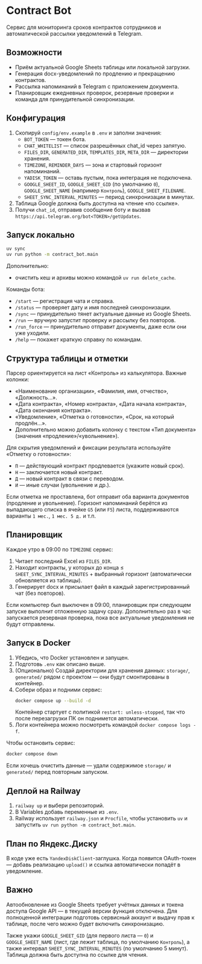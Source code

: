 # Contract Bot

Сервис для мониторинга сроков контрактов сотрудников и автоматической рассылки уведомлений в Telegram.

## Возможности

- Приём актуальной Google Sheets таблицы или локальной загрузки.
- Генерация docx-уведомлений по продлению и прекращению контрактов.
- Рассылка напоминаний в Telegram с приложением документа.
- Планировщик ежедневных проверок, резервные проверки и команда для принудительной синхронизации.

## Конфигурация

1. Скопируй `config/env.example` в `.env` и заполни значения:
   - `BOT_TOKEN` — токен бота.
   - `CHAT_WHITELIST` — список разрешённых chat_id через запятую.
   - `FILES_DIR`, `GENERATED_DIR`, `TEMPLATES_DIR`, `META_DIR` — директории хранения.
   - `TIMEZONE`, `REMINDER_DAYS` — зона и стартовый горизонт напоминаний.
   - `YADISK_TOKEN` — оставь пустым, пока интеграция не подключена.
   - `GOOGLE_SHEET_ID`, `GOOGLE_SHEET_GID` (по умолчанию `0`), `GOOGLE_SHEET_NAME` (например `Контроль`), `GOOGLE_SHEET_FILENAME`.
   - `SHEET_SYNC_INTERVAL_MINUTES` — период синхронизации в минутах.
2. Таблица Google должна быть доступна на чтение «по ссылке».
3. Получи `chat_id`, отправив сообщение боту и вызвав `https://api.telegram.org/bot<TOKEN>/getUpdates`.

## Запуск локально

```bash
uv sync
uv run python -m contract_bot.main
```

Дополнительно:
- очистить кеш и архивы можно командой `uv run delete_cache`.

Команды бота:
- `/start` — регистрация чата и справка.
- `/status` — проверяет дату и имя последней синхронизации.
- `/sync` — принудительно тянет актуальные данные из Google Sheets.
- `/run` — вручную запустит проверку и рассылку без повторов.
- `/run_force` — принудительно отправит документы, даже если они уже уходили.
- `/help` — покажет краткую справку по командам.

## Структура таблицы и отметки

Парсер ориентируется на лист «Контроль» из калькулятора. Важные колонки:
- «Наименование организации», «Фамилия, имя, отчество», «Должность…».
- «Дата контракта», «Номер контракта», «Дата начала контракта», «Дата окончания контракта».
- «Уведомление», «Отметка о готовности», «Срок, на который продлён…».
- Дополнительно можно добавить колонку с текстом «Тип документа» (значения «продление»/«увольнение»).

Для скрытия уведомлений и фиксации результата используйте «Отметку о готовности»:
- `П` — действующий контракт продлевается (укажите новый срок).
- `Н` — заключается новый контракт.
- `Д` — новый контракт в связи с переводом.
- `И` — иные случаи (увольнение и др.).

Если отметка не проставлена, бот отправит оба варианта документов (продление и увольнение).
Горизонт напоминаний берётся из выпадающего списка в ячейке `G5` (или `F5`) листа, поддерживаются варианты `1 мес.`, `1 мес. 5 д.` и т.п.

## Планировщик

Каждое утро в 09:00 по `TIMEZONE` сервис:
1. Читает последний Excel из `FILES_DIR`.
2. Находит контракты, у которых до конца ≤ `SHEET_SYNC_INTERVAL_MINUTES` + выбранный горизонт (автоматически обновляется из таблицы).
3. Генерирует docx и присылает файл в каждый зарегистрированный чат (без повторов).

Если компьютер был выключен в 09:00, планировщик при следующем запуске выполнит отложенную задачу сразу. Дополнительно раз в час запускается резервная проверка, пока все актуальные уведомления не будут отправлены.

## Запуск в Docker

1. Убедись, что Docker установлен и запущен.
2. Подготовь `.env` как описано выше.
3. (Опционально) Создай директории для хранения данных: `storage/`, `generated/` рядом с проектом — они будут смонтированы в контейнер.
4. Собери образ и подними сервис:
   ```bash
   docker compose up --build -d
   ```
   Контейнер стартует с политикой `restart: unless-stopped`, так что после перезагрузки ПК он поднимется автоматически.
5. Логи контейнера можно посмотреть командой `docker compose logs -f`.

Чтобы остановить сервис:
```bash
docker compose down
```
Если хочешь очистить данные — удали содержимое `storage/` и `generated/` перед повторным запуском.

## Деплой на Railway

1. `railway up` и выбери репозиторий.
2. В Variables добавь переменные из `.env`.
3. Railway использует `railway.json` и `Procfile`, чтобы установить `uv` и запустить `uv run python -m contract_bot.main`.

## План по Яндекс.Диску

В коде уже есть `YandexDiskClient`-заглушка. Когда появится OAuth-токен — добавь реализацию `upload()` и ссылка автоматически попадёт в уведомление.

## Важно

Автообновление из Google Sheets требует учётных данных и токена доступа Google API — в текущей версии функция отключена. Для полноценной интеграции подготовь сервисный аккаунт и выдачу прав к таблице, после чего можно будет включить синхронизацию.

Также укажи `GOOGLE_SHEET_GID` (для первого листа — `0`) и `GOOGLE_SHEET_NAME` (лист, где лежит таблица, по умолчанию `Контроль`), а также интервал `SHEET_SYNC_INTERVAL_MINUTES` (по умолчанию 5 минут). Таблица должна быть доступна по ссылке для чтения.
